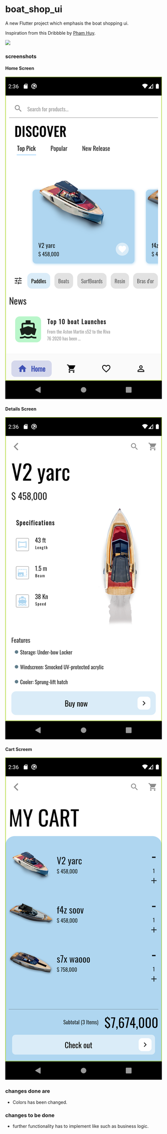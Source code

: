 # boat_shop_ui

A new Flutter project which emphasis the boat shopping ui.

Inspiration from this Dribbble by [Pham Huy](https://dribbble.com/shots/6944741-Boat-Shop-App/).

<img src="https://cdn.dribbble.com/users/1715186/screenshots/6944741/boat-final_2x.png" height="540px" >

### screenshots

#### Home Screen

<img src="./screenshots/Screenshot_homescreen.png">

#### Details Screen

<img src="./screenshots/Screenshot_detailsreen.png">

#### Cart Screem

<img src="./screenshots/Screenshot_cartscreen.png">

### changes done are

- Colors has been changed.

### changes to be done

- further functionality has to implement like such as business logic.
